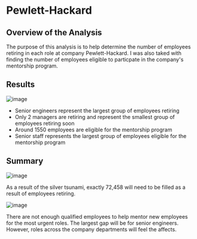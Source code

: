 # Pewlett-Hackard

## Overview of the Analysis
The purpose of this analysis is to help determine the number of employees retiring in each role at company Pewlett-Hackard. I was also taked with finding the number of employees eligible to particpate in the company's mentorship program. 

## Results 

![image](https://user-images.githubusercontent.com/100391913/182983093-76b05a22-02bd-4266-8eda-56ad6a0724c6.png)
- Senior engineers represent the largest group of employees retiring 
- Only 2 managers are retiring and represent the smallest group of employees retiring soon
- Around 1550 employees are eligible for the mentorship program 
- Senior staff represents the largest group of employees eligible for the mentorship program 

## Summary 
![image](https://user-images.githubusercontent.com/100391913/182985253-2e7dffd0-638a-472e-9611-ecf11233d982.png)

As a result of the silver tsunami, exactly 72,458 will need to be filled as a result of employees retiring.

![image](https://user-images.githubusercontent.com/100391913/182986046-4df29fc3-b666-45e1-ba4e-27f34a352a32.png)

There are not enough qualified employees to help mentor new employees for the most urgent roles. The largest gap will be for senior engineers.  However, roles across the company departments will feel the affects. 
